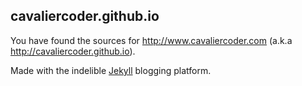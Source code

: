## cavaliercoder.github.io

You have found the sources for http://www.cavaliercoder.com (a.k.a http://cavaliercoder.github.io).

Made with the indelible [Jekyll](http://jekyllrb.com/) blogging platform.
